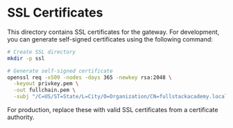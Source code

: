 # SSL Certificates

This directory contains SSL certificates for the gateway. For development, you can generate self-signed certificates using the following command:

```bash
# Create SSL directory
mkdir -p ssl

# Generate self-signed certificate
openssl req -x509 -nodes -days 365 -newkey rsa:2048 \
  -keyout privkey.pem \
  -out fullchain.pem \
  -subj "/C=US/ST=State/L=City/O=Organization/CN=fullstackacademy.local"
```

For production, replace these with valid SSL certificates from a certificate authority.